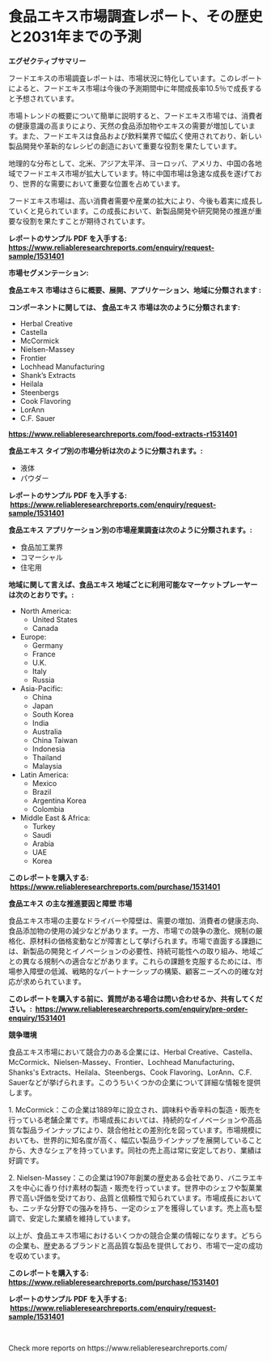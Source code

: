 <p><h1>食品エキス市場調査レポート、その歴史と2031年までの予測</h1></p><p><strong>エグゼクティブサマリー</strong></p>
<p><p>フードエキスの市場調査レポートは、市場状況に特化しています。このレポートによると、フードエキス市場は今後の予測期間中に年間成長率10.5％で成長すると予想されています。</p><p>市場トレンドの概要について簡単に説明すると、フードエキス市場では、消費者の健康意識の高まりにより、天然の食品添加物やエキスの需要が増加しています。また、フードエキスは食品および飲料業界で幅広く使用されており、新しい製品開発や革新的なレシピの創造において重要な役割を果たしています。</p><p>地理的な分布として、北米、アジア太平洋、ヨーロッパ、アメリカ、中国の各地域でフードエキス市場が拡大しています。特に中国市場は急速な成長を遂げており、世界的な需要において重要な位置を占めています。</p><p>フードエキス市場は、高い消費者需要や産業の拡大により、今後も着実に成長していくと見られています。この成長において、新製品開発や研究開発の推進が重要な役割を果たすことが期待されています。</p></p>
<p><strong>レポートのサンプル PDF を入手する: <a href="https://www.reliableresearchreports.com/enquiry/request-sample/1531401">https://www.reliableresearchreports.com/enquiry/request-sample/1531401</a></strong></p>
<p><strong>市場セグメンテーション:</strong></p>
<p><strong> 食品エキス 市場はさらに概要、展開、アプリケーション、地域に分類されます :</strong></p>
<p><strong>コンポーネントに関しては、 食品エキス 市場は次のように分類されます: &nbsp;</strong></p>
<p><ul><li>Herbal Creative</li><li>Castella</li><li>McCormick</li><li>Nielsen-Massey</li><li>Frontier</li><li>Lochhead Manufacturing</li><li>Shank’s Extracts</li><li>Heilala</li><li>Steenbergs</li><li>Cook Flavoring</li><li>LorAnn</li><li>C.F. Sauer</li></ul></p>
<p><strong><a href="https://www.reliableresearchreports.com/food-extracts-r1531401">https://www.reliableresearchreports.com/food-extracts-r1531401</a></strong></p>
<p><strong> 食品エキス タイプ別の市場分析は次のように分類されます。:</strong></p>
<p><ul><li>液体</li><li>パウダー</li></ul></p>
<p><strong>レポートのサンプル PDF を入手する: &nbsp;<a href="https://www.reliableresearchreports.com/enquiry/request-sample/1531401">https://www.reliableresearchreports.com/enquiry/request-sample/1531401</a></strong></p>
<p><strong> 食品エキス アプリケーション別の市場産業調査は次のように分類されます。:</strong></p>
<p><ul><li>食品加工業界</li><li>コマーシャル</li><li>住宅用</li></ul></p>
<p><strong>地域に関して言えば、食品エキス 地域ごとに利用可能なマーケットプレーヤーは次のとおりです。:</strong></p>
<p><ul>
    <li>
        North America:
        <ul>
            <li>United States</li>
            <li>Canada</li>
        </ul>
    </li>
    <li>
        Europe:
        <ul>
            <li>Germany</li>
            <li>France</li>
            <li>U.K.</li>
            <li>Italy</li>
            <li>Russia</li>
        </ul>
    </li>
    <li>
        Asia-Pacific:
        <ul>
            <li>China</li>
            <li>Japan</li>
            <li>South Korea</li>
            <li>India</li>
            <li>Australia</li>
            <li>China Taiwan</li>
            <li>Indonesia</li>
            <li>Thailand</li>
            <li>Malaysia</li>
        </ul>
    </li>
    <li>
        Latin America:
        <ul>
            <li>Mexico</li>
            <li>Brazil</li>
            <li>Argentina Korea</li>
            <li>Colombia</li>
        </ul>
    </li>
    <li>
        Middle East & Africa:
        <ul>
            <li>Turkey</li>
            <li>Saudi</li>
            <li>Arabia</li>
            <li>UAE</li>
            <li>Korea</li>
        </ul>
    </li>
    </ul></p>
<p><strong>このレポートを購入する: &nbsp;<a href="https://www.reliableresearchreports.com/purchase/1531401">https://www.reliableresearchreports.com/purchase/1531401</a></strong></p>
<p><strong>食品エキス の主な推進要因と障壁 市場</strong></p>
<p><p>食品エキス市場の主要なドライバーや障壁は、需要の増加、消費者の健康志向、食品添加物の使用の減少などがあります。一方、市場での競争の激化、規制の厳格化、原材料の価格変動などが障害として挙げられます。市場で直面する課題には、新製品の開発とイノベーションの必要性、持続可能性への取り組み、地域ごとの異なる規制への適合などがあります。これらの課題を克服するためには、市場参入障壁の低減、戦略的なパートナーシップの構築、顧客ニーズへの的確な対応が求められています。</p></p>
<p><strong>このレポートを購入する前に、質問がある場合は問い合わせるか、共有してください。:&nbsp; <a href="https://www.reliableresearchreports.com/enquiry/pre-order-enquiry/1531401">https://www.reliableresearchreports.com/enquiry/pre-order-enquiry/1531401</a></strong></p>
<p><strong>競争環境</strong></p>
<p><p>食品エキス市場において競合力のある企業には、Herbal Creative、Castella、McCormick、Nielsen-Massey、Frontier、Lochhead Manufacturing、Shanks's Extracts、Heilala、Steenbergs、Cook Flavoring、LorAnn、C.F. Sauerなどが挙げられます。このうちいくつかの企業について詳細な情報を提供します。</p><p>1. McCormick：この企業は1889年に設立され、調味料や香辛料の製造・販売を行っている老舗企業です。市場成長においては、持続的なイノベーションや高品質な製品ラインナップにより、競合他社との差別化を図っています。市場規模においても、世界的に知名度が高く、幅広い製品ラインナップを展開していることから、大きなシェアを持っています。同社の売上高は常に安定しており、業績は好調です。</p><p>2. Nielsen-Massey：この企業は1907年創業の歴史ある会社であり、バニラエキスを中心に香り付け素材の製造・販売を行っています。世界中のシェフや製菓業界で高い評価を受けており、品質と信頼性で知られています。市場成長においても、ニッチな分野での強みを持ち、一定のシェアを獲得しています。売上高も堅調で、安定した業績を維持しています。</p><p>以上が、食品エキス市場におけるいくつかの競合企業の情報になります。どちらの企業も、歴史あるブランドと高品質な製品を提供しており、市場で一定の成功を収めています。</p></p>
<p><strong>このレポートを購入する: &nbsp; <a href="https://www.reliableresearchreports.com/purchase/1531401">https://www.reliableresearchreports.com/purchase/1531401</a></strong></p>
<p><strong>レポートのサンプル PDF を入手する: &nbsp;<a href="https://www.reliableresearchreports.com/enquiry/request-sample/1531401">https://www.reliableresearchreports.com/enquiry/request-sample/1531401</a></strong><strong></strong></p>
<p>&nbsp;</p>
<p>Check more reports on https://www.reliableresearchreports.com/</p>